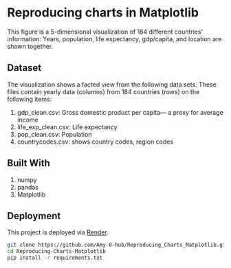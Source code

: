# Reproducing charts in Matplotlib

This figure is a 5-dimensional visualization of 184 different countries' information: Years, population, life expectancy, gdp/capita, and location are shown together.


## Dataset
The visualization shows a facted view from the following data sets. These files contain yearly data (columns) from 184 countries (rows) on the following items:
1. gdp_clean.csv: Gross domestic product per capita— a proxy for average income
2. life_exp_clean.csv: Life expectancy
3. pop_clean.csv: Population
4. countrycodes.csv: shows country codes, region codes 

## Built With
1. numpy
2. pandas
3. Matplotlib


## Deployment
This project is deployed via [Render](https://render.com/).

```bash  
git clone https://github.com/Amy-0-hub/Reproducing_Charts_Matplotlib.git
cd Reproducing-Charts-Matplotlib
pip install -r requirements.txt
